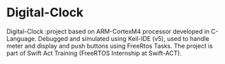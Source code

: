 # Digital-Clock
 Digital-Clock :project based on ARM-CortexM4  processor developed in C-Language. Debugged and simulated using Keil-IDE (v5),
 used to handle meter and display and push buttons using FreeRtos Tasks.
The project is part of Swift Act Training (FreeRTOS Internship at Swift-ACT).    
